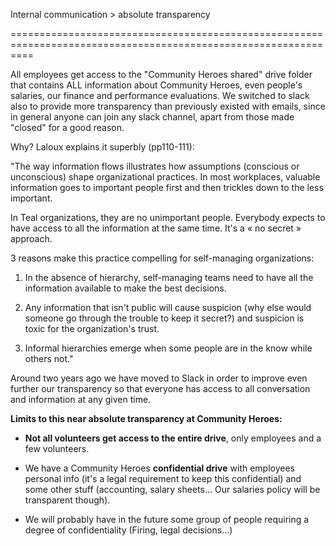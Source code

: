 Internal communication > absolute transparency[](#internal-communication-greater-than-absolute-transparency)

================================================================================================================

All employees get access to the "Community Heroes shared" drive folder that contains ALL information about Community Heroes, even people's salaries, our finance and performance evaluations. We switched to slack also to provide more transparency than previously existed with emails, since in general anyone can join any slack channel, apart from those made "closed" for a good reason.

Why? Laloux explains it superbly (pp110-111):

"The way information flows illustrates how assumptions (conscious or unconscious) shape organizational practices. In most workplaces, valuable information goes to important people first and then trickles down to the less important.

In Teal organizations, they are no unimportant people. Everybody expects to have access to all the information at the same time. It's a « no secret » approach.

3 reasons make this practice compelling for self-managing organizations:

1.  In the absence of hierarchy, self-managing teams need to have all the information available to make the best decisions.

2.  Any information that isn't public will cause suspicion (why else would someone go through the trouble to keep it secret?) and suspicion is toxic for the organization's trust.

3.  Informal hierarchies emerge when some people are in the know while others not."

Around two years ago we have moved to Slack in order to improve even further our transparency so that everyone has access to all conversation and information at any given time.

**Limits to this near absolute transparency at Community Heroes:**

-   **Not all volunteers get access to the entire drive**, only employees and a few volunteers.

-   We have a Community Heroes **confidential drive** with employees personal info (it's a legal requirement to keep this confidential) and some other stuff (accounting, salary sheets... Our salaries policy will be transparent though).

-   We will probably have in the future some group of people requiring a degree of confidentiality (Firing, legal decisions...)